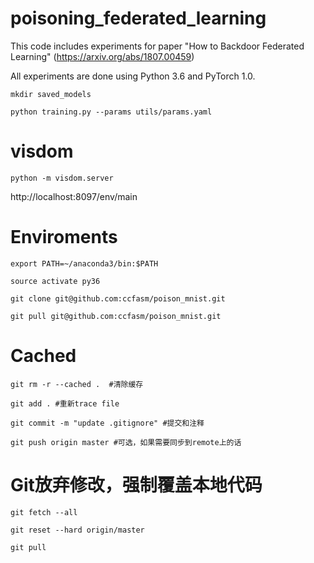 # poisoning_federated_learning
This code includes experiments for paper "How to Backdoor Federated Learning" (https://arxiv.org/abs/1807.00459)

All experiments are done using Python 3.6 and PyTorch 1.0.

```mkdir saved_models```

```python training.py --params utils/params.yaml```


# visdom
```python -m visdom.server```

http://localhost:8097/env/main

# Enviroments

```export PATH=~/anaconda3/bin:$PATH```

```source activate py36```

```git clone git@github.com:ccfasm/poison_mnist.git```

```git pull git@github.com:ccfasm/poison_mnist.git```

# Cached

```git rm -r --cached .  #清除缓存```

```git add . #重新trace file```

```git commit -m "update .gitignore" #提交和注释```

```git push origin master #可选，如果需要同步到remote上的话```

# Git放弃修改，强制覆盖本地代码

```git fetch --all```

```git reset --hard origin/master```

```git pull```